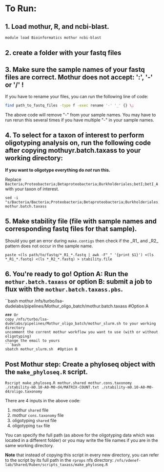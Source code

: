 # To Run:

## 1. Load mothur, R, and ncbi-blast.
```bash
module load Bioinformatics mothur ncbi-blast
```
## 2. create a folder with your fastq files
## 3. **Make sure the sample names of your fastq files are correct. Mothur does **not** accept: ':', '-' or '/' !**
If you have to rename your files, you can run the following line of code:
```bash
find path_to_fastq_files -type f -exec rename '-' '_' {} \;
```
The above code  will remove "-" from your sample names. You may have to run rerun this several times if you have multiple "-" in your sample names.

## 4. To select for a taxon of interest to perform oligotyping analysis on, run the following code after copying mothuyr.batch.taxass to your working directory:
**If you want to oligotype everything do *not* run this.** 

Replace <code> Bacteria;Proteobacteria;Betaproteobacteria;Burkholderiales;betI;betI_A </code> with your taxon of interest.
```
sed -i "s/Bacteria/Bacteria;Proteobacteria;Betaproteobacteria;Burkholderiales;betI;betI_A/g" mothur.batch.taxass
```

## 5. Make stability file (file with sample names and corresponding fastq files for that sample).
Should you get an error during <code>make.contigs</code> then check if the &#95;R1&#95; and &#95;R2&#95; pattern does not occur in the sample name.
```
paste <(ls path/to/fastq/*_R1_*.fastq | awk -F"_" '{print $1}') <(ls *_R1_*.fastq) <(ls *_R2_*.fastq) > stability.file
```

## 6. You're ready to go!  Option A:  Run the `mothur.batch.taxass` or option B: submit a job to flux with the `mothur.batch.taxass.pbs`.
``bash
mothur /nfs/turbo/lsa-dudelabs/pipelines/Mothur_oligo_batch/mothur.batch.taxass  #Option A
```
### Or
copy /nfs/turbo/lsa-dudelabs/pipelines/Mothur_oligo_batch/mothur_slurm.sh to your working directory
uncomment the corrent mothur workflow you want to use (with or without oligotyping)
change the email to yours
```bash
sbatch mothur_slurm.sh  #Option B
```

## Post Mothur step: Create a phyloseq object with the `make_phyloseq.R` script.
```
Rscript make_phyloseq.R mothur.shared mothur.cons.taxonomy ./stability-m0.10-A0-M0-d4/MATRIX-COUNT.txt ./stability-m0.10-A0-M0-d4/oligo.taxonomy
```
There are 4 inputs in the above code:
 1. mothur `shared` file
 2. mothur `cons.taxonomy` file 
 3. oligotyping `shared` file 
 4. oligotyping `tax` file  
 
You can specify the full path (as above for the oligotyping data which was located in a different folder) or you may write the file names if you are in the same working directory.

**Note** that instead of copying this script in every new directory, you can refer to the script by its full path in the `rprops` nfs directory: `/nfs/vdenef-lab/Shared/Ruben/scripts_taxass/make_phyloseq.R`

